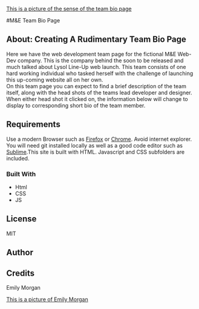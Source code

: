 [This is a picture of the sense of the team bio page](images/teampage.jpg "header of team bio page")

#M&E Team Bio Page

## About: Creating A Rudimentary Team Bio Page

Here we have the web development team page for the fictional M&E Web-Dev company. This is the company behind the soon to be released and much talked about Lysol Line-Up web launch. This team consists of one hard working individual who tasked herself with the challenge of launching this up-coming website all on her own. <br>
On this team page you can expect to find a brief description of the team itself, along with the head shots of the teams lead developer and designer. When either head shot it clicked on, the information below will change to display to corresponding short bio of the team member. <br>


## Requirements  



Use a modern Browser such as [Firefox](https://www.mozilla.org/en-CA/firefox/new/) or [Chrome](https://www.google.ca/chrome/?brand=CHBD&gclsrc=aw.ds&&gclid=CjwKCAjw29vsBRAuEiwA9s-0B6zIdw5_qV4ETvbcN4042nlkfk9YggWT_DI1vM4UH4vWB2I0pdWUdhoCBWoQAvD_BwE). Avoid internet explorer. You will need git installed locally as well as a good code editor such as [Sublime](https://www.sublimetext.com).This site is built with HTML. Javascript and CSS subfolders are included.


### Built With



<ul>

   <li>Html</li>

   <li>CSS</li>

   <li>JS</li>

</ul>




## License


MIT



## Author



## Credits

Emily Morgan

[This is a picture of Emily Morgan](images/Designer.png "Emily Morgan")
